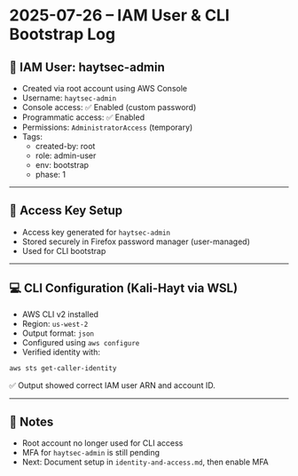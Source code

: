 # 2025-07-26 – IAM User & CLI Bootstrap Log

## 👤 IAM User: haytsec-admin

- Created via root account using AWS Console
- Username: `haytsec-admin`
- Console access: ✅ Enabled (custom password)
- Programmatic access: ✅ Enabled
- Permissions: `AdministratorAccess` (temporary)
- Tags:
  - created-by: root
  - role: admin-user
  - env: bootstrap
  - phase: 1

---

## 🔐 Access Key Setup

- Access key generated for `haytsec-admin`
- Stored securely in Firefox password manager (user-managed)
- Used for CLI bootstrap

---

## 💻 CLI Configuration (Kali-Hayt via WSL)

- AWS CLI v2 installed
- Region: `us-west-2`
- Output format: `json`
- Configured using `aws configure`
- Verified identity with:

```bash
aws sts get-caller-identity
```

✅ Output showed correct IAM user ARN and account ID.

---

## 📝 Notes

- Root account no longer used for CLI access
- MFA for `haytsec-admin` is still pending
- Next: Document setup in `identity-and-access.md`, then enable MFA
